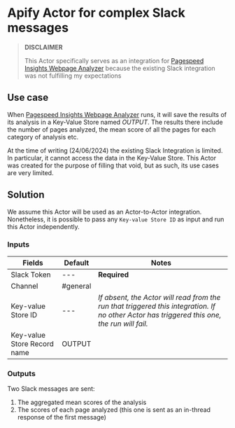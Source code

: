 # Apify Actor for complex Slack messages

> **DISCLAIMER**
>
> This Actor specifically serves as an integration for [Pagespeed Insights Webpage Analyzer](https://console.apify.com/actors/DDLWekg68xT22l1DW/source) because the existing Slack integration was not fulfilling my expectations

## Use case

When [Pagespeed Insights Webpage Analyzer](https://console.apify.com/actors/DDLWekg68xT22l1DW/source) runs, it will save the results of its analysis in a Key-Value Store named _OUTPUT_. The results there include the number of pages analyzed, the mean score of all the pages for each category of analysis etc.

At the time of writing (24/06/2024) the existing Slack Integration is limited. In particular, it cannot access the data in the Key-Value Store. This Actor was created for the purpose of filling that void, but as such, its use cases are very limited.

## Solution

We assume this Actor will be used as an Actor-to-Actor integration. Nonetheless, it is possible to pass any `Key-value Store ID` as input and run this Actor independently.

### Inputs

| Fields                      | Default  | Notes                                                                                                                                       |
| --------------------------- | -------- | ------------------------------------------------------------------------------------------------------------------------------------------- |
| Slack Token                 | ---      | **Required**                                                                                                                                |
| Channel                     | #general |                                                                                                                                             |
| Key-value Store ID          | ---      | _If absent, the Actor will read from the run that triggered this integration. If no other Actor has triggered this one, the run will fail._ |
| Key-value Store Record name | OUTPUT   |                                                                                                                                             |

### Outputs

Two Slack messages are sent:

1. The aggregated mean scores of the analysis
2. The scores of each page analyzed (this one is sent as an in-thread response of the first message)

